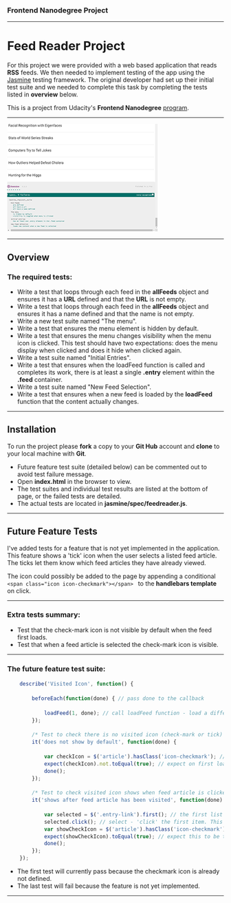 ### Frontend Nanodegree Project
___

# Feed Reader Project

For this project we were provided with a web based application that reads **RSS** feeds. We then needed to implement testing of the app using the [Jasmine](http://jasmine.github.io/) testing framework. The original developer had set up their initial test suite and we needed to complete this task by completing the tests listed in **overview** below.

This is a project from Udacity's **Frontend Nanodegree** [program](https://www.udacity.com/course/front-end-web-developer-nanodegree--nd001).
___

![feed reader project](images/feed-reader-screen.png)

___


## Overview

### The required tests:

- Write a test that loops through each feed in the **allFeeds** object and ensures it has a **URL** defined and that the **URL** is not empty.
- Write a test that loops through each feed in the **allFeeds** object and ensures it has a name defined and that the name is not empty.
- Write a new test suite named "The menu".
- Write a test that ensures the menu element is hidden by default.
- Write a test that ensures the menu changes visibility when the menu icon is clicked. This test should have two expectations: does the menu display when clicked and does it hide when clicked again.
- Write a test suite named "Initial Entries".
- Write a test that ensures when the loadFeed function is called and completes its work, there is at least a single **.entry** element within the **.feed** container.
- Write a test suite named "New Feed Selection".
- Write a test that ensures when a new feed is loaded by the **loadFeed** function that the content actually changes.

___


## Installation

To run the project please **fork** a copy to your **Git Hub** account and **clone** to your local machine with **Git**.

- Future feature test suite (detailed below) can be commented out to avoid test failure message.
- Open **index.html** in the browser to view.
- The test suites and individual test results are listed at the bottom of page, or the failed tests are detailed.
- The actual tests are located in **jasmine/spec/feedreader.js**.

___


## Future Feature Tests

I've added tests for a feature that is not yet implemented in the application. This feature shows a 'tick' icon when the user selects a listed feed article. The ticks let them know which feed articles they have already viewed.

The icon could possibly be added to the page by appending a conditional ```<span class="icon icon-checkmark"></span> ``` to the **handlebars template** on click.

___


### Extra tests summary:

- Test that the check-mark icon is not visible by default when the feed first loads.
- Test that when a feed article is selected the check-mark icon is visible.

___


### The future feature test suite:

```javascript
    describe('Visited Icon', function() {

        beforeEach(function(done) { // pass done to the callback

            loadFeed(1, done); // call loadFeed function - load a different feed
        });

        /* Test to check there is no visited icon (check-mark or tick) visible by default when the feed first loads*/
        it('does not show by default', function(done) {

            var checkIcon = $('article').hasClass('icon-checkmark'); // try to find a .icon-checkmark, which is a tick
            expect(checkIcon).not.toEqual(true); // expect on first loading a feed not to find it
            done();
        });

        /* Test to check visited icon shows when feed article is clicked and visited*/
        it('shows after feed article has been visited', function(done) {

            var selected = $('.entry-link').first(); // the first list item from the feed-list
            selected.click(); // select - 'click' the first item. This should show the check icon
            var showCheckIcon = $('article').hasClass('icon-checkmark'); // try to find a .icon-checkmark
            expect(showCheckIcon).toEqual(true); // expect this to be true - the check icon is visible showing the feed article has been visited by the user.
            done();
        });
    });
```

- The first test will currently pass because the checkmark icon is already not defined.
- The last test will fail because the feature is not yet implemented.

___